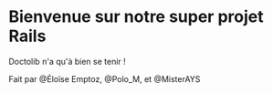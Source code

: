 # Bienvenue sur notre super projet Rails

Doctolib n'a qu'à bien se tenir !

Fait par  @Éloïse Emptoz, @Polo_M, et @MisterAYS
